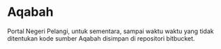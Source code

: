 Aqabah
======

Portal Negeri Pelangi, untuk sementara, sampai waktu waktu yang tidak ditentukan kode sumber Aqabah disimpan di repositori bitbucket.
